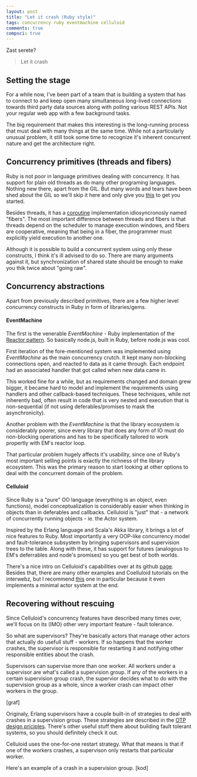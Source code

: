 ```yaml
---
layout: post
title: "Let it crash (Ruby style)"
tags: concurrency ruby eventmachine celluloid
comments: true
compsci: true
---
```


Zast serete? 
<blockquote>
Let it crash
</blockquote>

## Setting the stage

For a while now, I've been part of a team that is building a system that has to connect to and keep open many simultaneous long-lived connections towards third party data sources along with polling various REST APIs. Not your regular web app with a few background tasks.

The big requirement that makes this interesting is the long-running process that must deal with many things at the same time. While not a particularly unusual problem, it still took some time to recognize it's inherent concurrent nature and get the architecture right.

## Concurrency primitives (threads and fibers)

Ruby is not poor in language primitives dealing with concurrency. It has support for plain old threads as do many other programing languages. Nothing new there, apart from the GIL. But many words and tears have been shed about the GIL so we'll skip it here and only give you [this](http://www.jstorimer.com/blogs/workingwithcode/8085491-nobody-understands-the-gil) to get you started. 

Besides threads, it has a [coroutine](http://www.ruby-doc.org/core-2.1.1/Fiber.html) implementation idiosyncronosly named "fibers". The most important difference between threads and fibers is that threads depend on the scheduler to manage execution windows, and fibers are cooperative, meaning that being in a fiber, the programmer must explicitly yield execution to another one.

Although it is possible to build a concurrent system using only these constructs, I think it's ill advised to do so. There are many arguments against it, but synchronization of shared state should be enough to make you thik twice about "going raw".

## Concurrency abstractions

Apart from previously described primitives, there are a few higher level concurrency constructs in Ruby in form of libraries/gems.

#### EventMachine

The first is the venerable *EventMachine* - Ruby implementation of the [Reactor pattern](http://en.wikipedia.org/wiki/Reactor_pattern). So basically node.js, built in Ruby, before node.js was cool.

First iteration of the fore-mentioned system was implemented using *EventMachine* as the main concurrency crutch. It kept many non-blocking connections open, and reacted to data as it came through. Each endpoint had an associated handler that got called when new data came in.

This worked fine for a while, but as requirements changed and domain grew bigger, it became hard to model and implement the requirements using handlers and other callback-based techniques. These techniques, while not inherently bad, often result in code that is very nested and execution that is non-sequential (if not using deferables/promises to mask the asynchronicity).

Another problem with the *EventMachine* is that the library ecosystem is considerably poorer, since every library that does any form of IO must do non-blocking operations and has to be specifically tailored to work propertly with EM's reactor loop.

That particular problem hugely affects it's usability, since one of Ruby's most important selling points is exactly the richness of the library ecosystem. This was the primary reason to start looking at other options to deal with the concurrent domain of the problem.

#### Celluloid

Since Ruby is a "pure" OO language (everything is an object, even functions), model conceptualization is considerably easier when thinking in objects than in deferables and callbacks. Celluloid is "just" that - a network of concurrently running objects - ie. the Actor system.

Inspired by the Erlang language and Scala's Akka library, it brings a lot of nice features to Ruby. Most importantly a very OOP-like concurrency model and fault-tolerance subsystem by bringing supervisors and supervision trees to the table. Along with these, it has support for futures (analogous to EM's deferrables and node's promises) so you get best of both worlds.

There's a nice intro on Celluloid's capabilities over at its github [page](https://github.com/celluloid/celluloid). Besides that, there are many other examples and  Coelluloid tutorials on the interwebz, but I recommend [this](https://practicingruby.com/articles/gentle-intro-to-actor-based-concurrency) one in particular because it even implements a minimal actor system at the end.


## Recovering without rescuing

Since Celluloid's concurrency features have described many times over, we'll focus on its (IMO) other very important feature - fault tolerance. 

So what are supervisors? They're basically actors that manage other actors that actually do usefull stuff - workers. If so happens that the worker crashes, the supervisor is responsible for restarting it and notifying other responsible entities about the crash.

Supervisors can supervise more than one worker. All workers under a supervisor are what's called a supervision group. If any of the workers in a certain supervision group crash, the supervior decides what to do with the supervision group as a whole, since a worker crash can impact other workers in the group.

[graf]

Originaly, Erlang supervisors have a couple built-in of strategies to deal with crashes in a supervision group. These strategies are described in the [OTP design priciples](http://www.erlang.org/doc/design_principles/sup_princ.html). There's other useful stuff there about building fault tolerant systems, so you should definitely check it out.

Celluloid uses the one-for-one restart strategy. What that means is that if one of the workers crashes, a supervison only restarts that particular worker.

Here's an example of a crash in a supervision group.
[kod]
